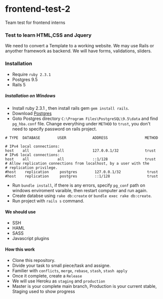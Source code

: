 
# frontend-test-2
Team test for frontend interns 

### Test to learn HTML,CSS and Jquery 

We need to convert a Template to a working website. We may use Rails or anyother framework as backend. 
We will have forms, validations, sliders. 

### Installation 

- Require `ruby 2.3.1`
- Postgres 9.5
- Rails 5 

##### Installation on Windows 

- Install ruby 2.3.1 , then install rails gem `gem install rails`.
- Download [Postgres](http://www.enterprisedb.com/products-services-training/pgdownload#windows)
- Goto Postgres directory `C:\Program Files\PostgreSQL\9.5\data` and find `pg_hba.conf` file. 
Change everything under `METHOD` to `trust`, you don't need to specify password on rails project.
```
# TYPE  DATABASE        USER            ADDRESS                 METHOD

# IPv4 local connections:
host    all             all             127.0.0.1/32            trust
# IPv6 local connections:
host    all             all             ::1/128                 trust
# Allow replication connections from localhost, by a user with the
# replication privilege.
#host    replication     postgres        127.0.0.1/32            trust
#host    replication     postgres        ::1/128                 trust
```
- Run `bundle install`, if there is any errors, specify `pg_conf` path on windows
enviroment varaible, then restart computer and run again.
- Create databse using `rake db:create` or `bundle exec rake db:create`.
- Run project with `rails s` command.

#### We should use 
- SSH 
- HAML
- SASS
- Javascript plugins   


#### How this work

- Clone this repository. 
- Divide your task to small piece/task and assigne.
- Familier with `conflicts`, `merge`, `rebase`, `stash`, `stash apply`
- Once it complete, create a `Release`
- We will use Heroku as `staging` and `production`
- Master is your complete main branch, Production is your current stable, Staging used to show progress 


